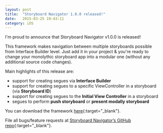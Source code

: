 ```yaml
---
layout: post
title:  "Storyboard Navigator 1.0.0 released!"
date:   2015-03-25 19:43:11
category: iOS
---
```

I'm proud to announce that Storyboard Navigator v1.0.0 is released!

This framework makes navigation between multiple storyboards possible from Interface Builder level. Just add it in your project & you're ready to change your monolythic storyboard app into a modular one (without any additional source code changes).

Main highlights of this release are:
  
  * support for creating segues via **Interface Builder**
  * support for creating segues to a specific ViewController in a storyboard (via **Storyboard ID**)
  * support for creating segues to the **Initial View Controller** in a storyboard
  * segues to perform **push storyboard** or **present modally storyboard**

You can download the framework [here][storyboard-navigator-release]{:target="_blank"}. 

File all bugs/feature requests at [Storyboard Navigator’s GitHub repo][storyboard-navigator-gh]{:target="_blank"}.

[storyboard-navigator-release]: https://github.com/MobileToolkit/StoryboardNavigator/releases/tag/1.0.0
[storyboard-navigator-gh]:      https://github.com/MobileToolkit/StoryboardNavigator/
